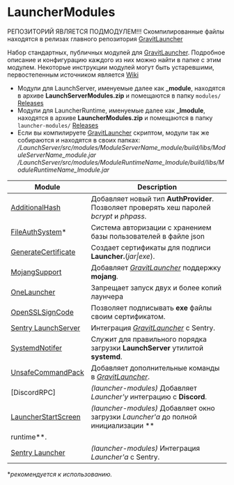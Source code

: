 # LauncherModules

РЕПОЗИТОРИЙ ЯВЛЯЕТСЯ ПОДМОДУЛЕМ!!! Скомпилированные файлы находятся в релизах главного репозитория [GravitLauncher]

Набор стандартных, публичных модулей для [GravitLauncher]. Подробное описание и конфигурацию каждого из них можно найти в папке с этим модулем. Некоторые инструкции модулей могут быть устаревшими, первостепенным источником является [Wiki]

- Модули для LaunchServer, именуемые далее как **\_module**, находятся в архиве **LaunchServerModules.zip** и помещаются в папку `modules/` [Releases]
- Модули для LauncherRuntime, именуемые далее как **\_lmodule**, находятся в архиве **LauncherModules.zip** и помещаются в папку `launcher-modules/` [Releases]
- Если вы компилируете [GravitLauncher] скриптом, модули так же собираются и находятся в своих папках:
  */LaunchServer/src/modules/ModuleServerName_module/build/libs/ModuleServerName_module.jar*
  */LaunchServer/src/modules/ModuleRuntimeName_lmodule/build/libs/ModuleRuntimeName_lmodule.jar*


| Module | Description |
| ------ | ------ |
| [AdditionalHash] | Добавляет новый тип **AuthProvider**. Позволяет проверять хеш паролей *bcrypt* и *phpass*.  |
| [FileAuthSystem]\* | Система авторизации с хранением базы пользователей в файле json |
| [GenerateCertificate] | Создает сертификаты для подписи **Launcher.**(*jar\|exe*). |
| [MojangSupport] | Добавляет *[GravitLauncher]* поддержку **mojang**. |
| [OneLauncher] | Запрещает запуск двух и более копий лаунчера |
| [OpenSSLSignCode] | Позволяет подписывать **exe** файлы своим сертификатом. |
| [Sentry LaunchServer] | Интеграция *[GravitLauncher]* с Sentry. |
| [SystemdNotifer] |  Служит для правильного порядка загрузки **LaunchServer** утилитой **systemd**. |
| [UnsafeCommandPack] | Добавляет дополнительные команды в *[GravitLauncher]*. |
| [DiscordRPC] | *(launcher-modules)* Добавляет *Launcher'у* интеграцию с **Discord**. |
| [LauncherStartScreen] | *(launcher-modules)* Добавляет окно загрузки *Launcher'а* до полной инициализации **
runtime**. |
| [Sentry Launcher] | *(launcher-modules)* Интеграция *Launcher'a* с Sentry. |

**рекомендуется к использованию.*

[GravitLauncher]: https://github.com/GravitLauncher/Launcher

[AdditionalHash]: https://github.com/GravitLauncher/LauncherModules/tree/master/AdditionalHash_module

[FileAuthSystem]: https://github.com/GravitLauncher/LauncherModules/tree/master/FileAuthSystem_module

[GenerateCertificate]: https://github.com/GravitLauncher/LauncherModules/tree/master/GenerateCertificate_module

[MojangSupport]: https://github.com/GravitLauncher/LauncherModules/tree/master/MojangSupport_module

[OneLauncher]: https://github.com/GravitLauncher/LauncherModules/tree/master/OneLauncher_module

[OpenSSLSignCode]: https://github.com/GravitLauncher/LauncherModules/tree/master/OpenSSLSignCode_module

[Sentry LaunchServer]: https://github.com/GravitLauncher/LauncherModules/tree/master/Sentry_module

[SystemdNotifer]: https://github.com/GravitLauncher/LauncherModules/tree/master/SystemdNotifer_module

[UnsafeCommandPack]: https://github.com/GravitLauncher/LauncherModules/tree/master/UnsafeCommandPack_module

[LauncherStartScreen]: https://github.com/GravitLauncher/LauncherModules/tree/master/LauncherStartScreen_lmodule

[Sentry Launcher]: https://github.com/GravitLauncher/LauncherModules/tree/master/Sentry_lmodule

[Wiki]: https://launcher.gravit.pro

[Releases]: https://github.com/GravitLauncher/Launcher/releases
